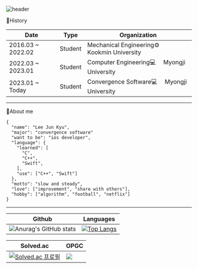 ![header](https://capsule-render.vercel.app/api?type=transparent&color=gradient&height=160&section=header&text=Hi%20there!%20I'm%20Jun👋&fontSize=50&fontColor=FFFFFF&animation=fadeIn&fontAlign=30&textBg=true)

📖History

|Date|Type|Organization|
|-----|---|---|
|2016.03 ~ 2022.02|Student|Mechanical Engineering⚙️　 Kookmin University|
|2022.03 ~ 2023.01|Student|Computer Engineering💻　 Myongji University|
|2023.01 ~ Today|Student|Convergence Software💻　 Myongji University|
---

📝About me
```
{
  "name": "Lee Jun Kyu",
  "major": "convergence software"
  "want to be": "ios developer",
  "language": {
    "learned": [
      "C",
      "C++",
      "Swift",
    ],
    "use": ["C++", "Swift"]
  },
  "motto": "slow and steady",
  "love": ["improvement", "share with others"],
  "hobby": ["algorithm", "football", "netflix"]
}
```
---
|Github|Languages|
|-----|---|
|![Anurag's GitHub stats](https://github-readme-stats.vercel.app/api?username=JunnKyuu&show_icons=true&theme=dark)|[![Top Langs](https://github-readme-stats.vercel.app/api/top-langs/?username=JunnKyuu&layout=compact&theme=dark)](https://github.com/anuraghazra/github-readme-stats)|

|Solved.ac|OPGC|
|-----|---|
|[![Solved.ac 프로필](http://mazassumnida.wtf/api/v2/generate_badge?boj=junnkyuu22)](https://solved.ac/junnkyuu22)|<a href="https://opgc.me/#/users/junnkyuu" target="_blank"><img src="https://api.opgc.me/githubs/users/junnkyuu/tag/?theme=dracula" /></a>|
